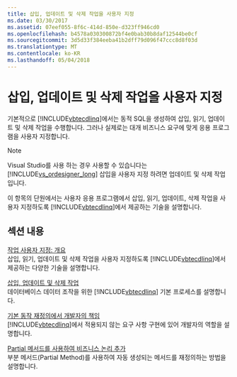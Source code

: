 ```yaml
---
title: 삽입, 업데이트 및 삭제 작업을 사용자 지정
ms.date: 03/30/2017
ms.assetid: 07eef055-8f6c-414d-850e-d323ff946cd0
ms.openlocfilehash: b4578a030300872bf4e0bab30b8daf12544be0cf
ms.sourcegitcommit: 3d5d33f384eeba41b2dff79d096f47ccc8d8f03d
ms.translationtype: MT
ms.contentlocale: ko-KR
ms.lasthandoff: 05/04/2018
---
```

# <a name="customizing-insert-update-and-delete-operations"></a>삽입, 업데이트 및 삭제 작업을 사용자 지정
기본적으로 [!INCLUDE[vbtecdlinq](../../../../../../includes/vbtecdlinq-md.md)]에서는 동적 SQL을 생성하여 삽입, 읽기, 업데이트 및 삭제 작업을 수행합니다. 그러나 실제로는 대개 비즈니스 요구에 맞게 응용 프로그램을 사용자 지정합니다.  
  
> [!NOTE]
>  Visual Studio를 사용 하는 경우 사용할 수 있습니다는 [!INCLUDE[vs_ordesigner_long](../../../../../../includes/vs-ordesigner-long-md.md)] 삽입을 사용자 지정 하려면 업데이트 및 삭제 작업입니다.  
  
 이 항목의 단원에서는 사용자 응용 프로그램에서 삽입, 읽기, 업데이트, 삭제 작업을 사용자 지정하도록 [!INCLUDE[vbtecdlinq](../../../../../../includes/vbtecdlinq-md.md)]에서 제공하는 기술을 설명합니다.  
  
## <a name="in-this-section"></a>섹션 내용  
 [작업 사용자 지정: 개요](../../../../../../docs/framework/data/adonet/sql/linq/customizing-operations-overview.md)  
 삽입, 읽기, 업데이트 및 삭제 작업을 사용자 지정하도록 [!INCLUDE[vbtecdlinq](../../../../../../includes/vbtecdlinq-md.md)]에서 제공하는 다양한 기술을 설명합니다.  
  
 [삽입, 업데이트 및 삭제 작업](../../../../../../docs/framework/data/adonet/sql/linq/insert-update-and-delete-operations.md)  
 데이터베이스 데이터 조작을 위한 [!INCLUDE[vbtecdlinq](../../../../../../includes/vbtecdlinq-md.md)] 기본 프로세스를 설명합니다.  
  
 [기본 동작 재정의에서 개발자의 책임](../../../../../../docs/framework/data/adonet/sql/linq/responsibilities-of-the-developer-in-overriding-default-behavior.md)  
 [!INCLUDE[vbtecdlinq](../../../../../../includes/vbtecdlinq-md.md)]에서 적용되지 않는 요구 사항 구현에 있어 개발자의 역할을 설명합니다.  
  
 [Partial 메서드를 사용하여 비즈니스 논리 추가](../../../../../../docs/framework/data/adonet/sql/linq/adding-business-logic-by-using-partial-methods.md)  
 부분 메서드(Partial Method)를 사용하여 자동 생성되는 메서드를 재정의하는 방법을 설명합니다.
